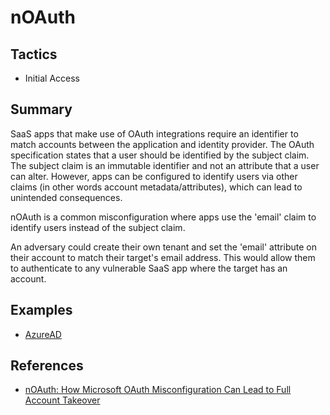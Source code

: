 # nOAuth

## Tactics
* Initial Access

## Summary

SaaS apps that make use of OAuth integrations require an identifier to match accounts between the application and identity provider. The OAuth specification states that a user should be identified by the subject claim. The subject claim is an immutable identifier and not an attribute that a user can alter. However, apps can be configured to identify users via other claims (in other words account metadata/attributes), which can lead to unintended consequences.

nOAuth is a common misconfiguration where apps use the 'email' claim to identify users instead of the subject claim.

An adversary could create their own tenant and set the 'email' attribute on their account to match their target's email address. This would allow them to authenticate to any vulnerable SaaS app where the target has an account.

## Examples
* [AzureAD](examples/azuread.md)

## References

* [nOAuth: How Microsoft OAuth Misconfiguration Can Lead to Full Account Takeover](https://www.descope.com/blog/post/noauth)